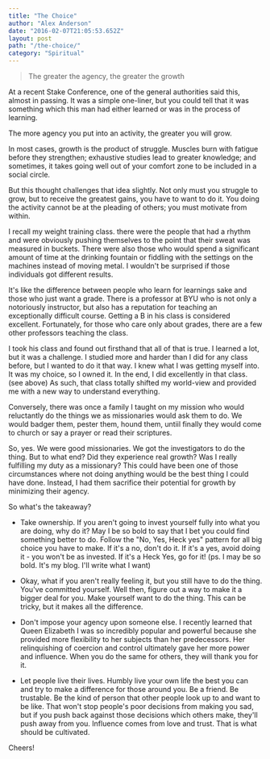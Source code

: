 ```yaml
---
title: "The Choice"
author: "Alex Anderson"
date: "2016-02-07T21:05:53.652Z"
layout: post
path: "/the-choice/"
category: "Spiritual"
---
```


> The greater the agency, the greater the growth

At a recent Stake Conference, one of the general authorities said this, almost in passing. It was a simple one-liner, but you could tell that it was something which this man had either learned or was in the process of learning.

The more agency you put into an activity, the greater you will grow.

In most cases, growth is the product of struggle. Muscles burn with fatigue before they strengthen; exhaustive studies lead to greater knowledge; and sometimes, it takes going well out of your comfort zone to be included in a social circle.

But this thought challenges that idea slightly. Not only must you struggle to grow, but to receive the greatest gains, you have to want to do it. You doing the activity cannot be at the pleading of others; you must motivate from within.

I recall my weight training class. there were the people that had a rhythm and were obviously pushing themselves to the point that their sweat was measured in buckets. There were also those who would spend a significant amount of time at the drinking fountain or fiddling with the settings on the machines instead of moving metal. I wouldn't be surprised if those individuals got different results.

It's like the difference between people who learn for learnings sake and those who just want a grade. There is a professor at BYU who is not only a notoriously instructor, but also has a reputation for teaching an exceptionally difficult course. Getting a B in his class is considered excellent. Fortunately, for those who care only about grades, there are a few other professors teaching the class.

I took his class and found out firsthand that all of that is true. I learned a lot, but it was a challenge. I studied more and harder than I did for any class before, but I wanted to do it that way. I knew what I was getting myself into. It was my choice, so I owned it. In the end, I did excellently in that class. (see above) As such, that class totally shifted my world-view and provided me with a new way to understand everything.

Conversely, there was once a family I taught on my mission who would reluctantly do the things we as missionaries would ask them to do. We would badger them, pester them, hound them, untiil finally they would come to church or say a prayer or read their scriptures.

So, yes. We were good missionaries. We got the investigators to do the thing. But to what end? Did they experience real growth? Was I really fulfilling my duty as a missionary? This could have been one of those circumstances where not doing anything would be the best thing I could have done. Instead, I had them sacrifice their potential for growth by minimizing their agency.

So what's the takeaway?

- Take ownership. If you aren't going to invest yourself fully into what you are doing, why do it? May I be so bold to say that I bet you could find something better to do. Follow the "No, Yes, Heck yes" pattern for all big choice you have to make. If it's a no, don't do it. If it's a yes, avoid doing it - you won't be as invested. If it's a Heck Yes, go for it! (ps. I may be so bold. It's my blog. I'll write what I want)

- Okay, what if you aren't really feeling it, but you still have to do the thing. You've committed yourself. Well then, figure out a way to make it a bigger deal for you. Make yourself want to do the thing. This can be tricky, but it makes all the difference.

- Don't impose your agency upon someone else. I recently learned that Queen Elizabeth I was so incredibly popular and powerful because she provided more flexibility to her subjects than her predecessors. Her relinquishing of coercion and control ultimately gave her more power and influence. When you do the same for others, they will thank you for it.

- Let people live their lives. Humbly live your own life the best you can and try to make a difference for those around you. Be a friend. Be trustable. Be the kind of person that other people look up to and want to be like. That won't stop people's poor decisions from making you sad, but if you push back against those decisions which others make, they'll push away from you. Influence comes from love and trust. That is what should be cultivated.

Cheers!
